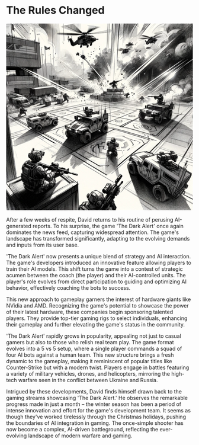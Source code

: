 # The Rules Changed

![The Battlefield](./images/08.battlefield.png "The Battlefield")

After a few weeks of respite, David returns to his routine of perusing AI-generated reports. To his surprise, the game 'The Dark Alert' once again dominates the news feed, capturing widespread attention. The game's landscape has transformed significantly, adapting to the evolving demands and inputs from its user base.

'The Dark Alert' now presents a unique blend of strategy and AI interaction. The game's developers introduced an innovative feature allowing players to train their AI models. This shift turns the game into a contest of strategic acumen between the coach (the player) and their AI-controlled units. The player's role evolves from direct participation to guiding and optimizing AI behavior, effectively coaching the bots to success.

This new approach to gameplay garners the interest of hardware giants like NVidia and AMD. Recognizing the game's potential to showcase the power of their latest hardware, these companies begin sponsoring talented players. They provide top-tier gaming rigs to select individuals, enhancing their gameplay and further elevating the game's status in the community.

'The Dark Alert' rapidly grows in popularity, appealing not just to casual gamers but also to those who relish real team play. The game format evolves into a 5 vs 5 setup, where a single player commands a squad of four AI bots against a human team. This new structure brings a fresh dynamic to the gameplay, making it reminiscent of popular titles like Counter-Strike but with a modern twist. Players engage in battles featuring a variety of military vehicles, drones, and helicopters, mirroring the high-tech warfare seen in the conflict between Ukraine and Russia.

Intrigued by these developments, David finds himself drawn back to the gaming streams showcasing 'The Dark Alert.' He observes the remarkable progress made in just a month – the winter season has been a period of intense innovation and effort for the game's development team. It seems as though they've worked tirelessly through the Christmas holidays, pushing the boundaries of AI integration in gaming. The once-simple shooter has now become a complex, AI-driven battleground, reflecting the ever-evolving landscape of modern warfare and gaming.

